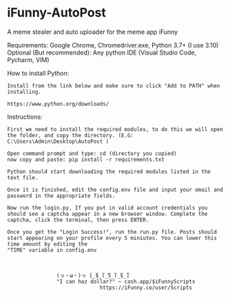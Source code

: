 # iFunny-AutoPost
A meme stealer and auto uploader for the meme app iFunny


Requirements: Google Chrome, Chromedriver.exe, Python 3.7+ (I use 3.10)
Optional (But recommended): Any python IDE (Visual Studio Code, Pycharm, VIM)


How to install Python:

	Install from the link below and make sure to click "Add to PATH" when installing.

	https://www.python.org/downloads/



Instructions:
	
	First we need to install the required modules, to do this we will open the folder, and copy the directory. (E.G: C:\Users\Admin\Desktop\AutoPost )
	
	Open command prompt and type: cd (directory you copied)
	now copy and paste: pip install -r requirements.txt

	Python should start downloading the required modules listed in the text file.

	Once it is finished, edit the config.env file and input your email and password in the appropriate fields.

	Now run the login.py, If you put in valid account credentials you should see a captcha appear in a new browser window. Complete the captcha, click the terminal, then press ENTER.
	
	Once you get the "Login Success!", run the run.py file. Posts should start appearing on your profile every 5 miniutes. You can lower this time amount by editing the 
	"TIME" variable in config.env



					(っ・ω・)っ [̲̅$̲̅(̲̅5̲̅)̲̅$̲̅]
					"I can haz dollar?" ~ cash.app/$iFunnyScripts
							      https://iFunny.co/user/Scripts
